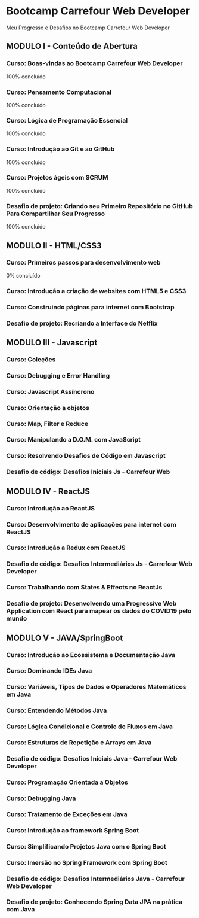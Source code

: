 # Bootcamp Carrefour Web Developer
Meu Progresso e Desafios no Bootcamp Carrefour Web Developer

## MODULO I - Conteúdo de Abertura
### Curso: Boas-vindas ao Bootcamp Carrefour Web Developer
100% concluído
### Curso: Pensamento Computacional
100% concluído
### Curso: Lógica de Programação Essencial
100% concluído
### Curso: Introdução ao Git e ao GitHub
100% concluído
### Curso: Projetos ágeis com SCRUM
100% concluído
### Desafio de projeto: Criando seu Primeiro Repositório no GitHub Para Compartilhar Seu Progresso
100% concluído

## MODULO II - HTML/CSS3
### Curso: Primeiros passos para desenvolvimento web
0% concluído
### Curso: Introdução a criação de websites com HTML5 e CSS3
### Curso: Construindo páginas para internet com Bootstrap
### Desafio de projeto: Recriando a Interface do Netflix

## MODULO III - Javascript
### Curso: Coleções
### Curso: Debugging e Error Handling
### Curso: Javascript Assíncrono
### Curso: Orientação a objetos
### Curso: Map, Filter e Reduce
### Curso: Manipulando a D.O.M. com JavaScript
### Curso: Resolvendo Desafios de Código em Javascript
### Desafio de código: Desafios Iniciais Js - Carrefour Web

## MODULO IV - ReactJS
### Curso: Introdução ao ReactJS
### Curso: Desenvolvimento de aplicações para internet com ReactJS
### Curso: Introdução a Redux com ReactJS
### Desafio de código: Desafios Intermediários Js - Carrefour Web Developer
### Curso: Trabalhando com States & Effects no ReactJs
### Desafio de projeto: Desenvolvendo uma Progressive Web Application com React para mapear os dados do COVID19 pelo mundo

## MODULO V - JAVA/SpringBoot
### Curso: Introdução ao Ecossistema e Documentação Java
### Curso: Dominando IDEs Java
### Curso: Variáveis, Tipos de Dados e Operadores Matemáticos em Java
### Curso: Entendendo Métodos Java
### Curso: Lógica Condicional e Controle de Fluxos em Java
### Curso: Estruturas de Repetição e Arrays em Java
### Desafio de código: Desafios Iniciais Java - Carrefour Web Developer
### Curso: Programação Orientada a Objetos
### Curso: Debugging Java
### Curso: Tratamento de Exceções em Java
### Curso: Introdução ao framework Spring Boot
### Curso: Simplificando Projetos Java com o Spring Boot
### Curso: Imersão no Spring Framework com Spring Boot
### Desafio de código: Desafios Intermediários Java - Carrefour Web Developer
### Desafio de projeto: Conhecendo Spring Data JPA na prática com Java
